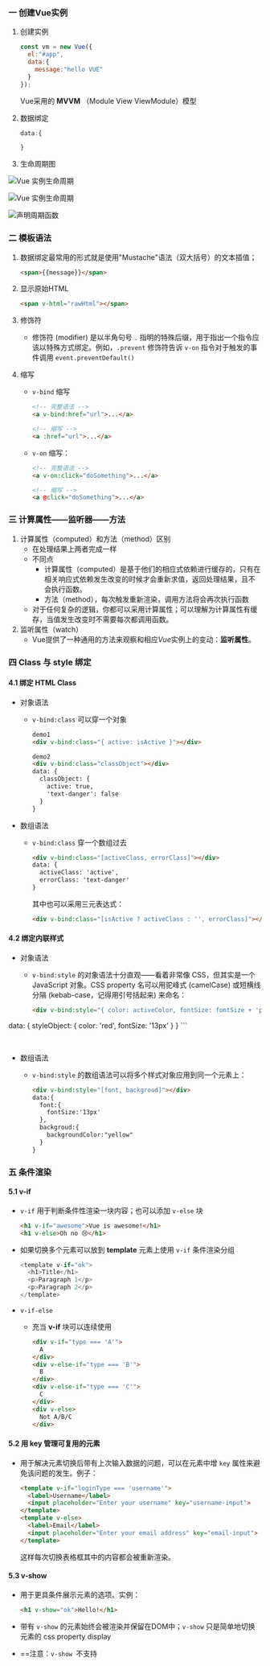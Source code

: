 ### 一 	创建Vue实例

1. 创建实例<br>

   ```js
   const vm = new Vue({
     el:"#app",
     data:{
       message:"hello VUE"
     }
   });
   ```

   Vue采用的 **MVVM** （Module View ViewModule）模型

2. 数据绑定<br>

   ```js
   data:{
   
   }
   ```

   

3. 生命周期图<br>

![Vue 实例生命周期](https://cn.vuejs.org/images/lifecycle.png)

![Vue 实例生命周期](https://img2018.cnblogs.com/blog/1449477/201812/1449477-20181206154719642-1581878879.png)

![声明周期函数](https://img2018.cnblogs.com/blog/1431882/201812/1431882-20181218204946251-1584122943.jpg)



### 二	模板语法

1. 数据绑定最常用的形式就是使用"Mustache"语法（双大括号）的文本插值；<br>

   ```html
   <span>{{message}}</span>
   ```

2. 显示原始HTML<br>

   ```html
   <span v-html="rawHtml"></span>
   ```

3. 修饰符

   * 修饰符 (modifier) 是以半角句号 `.` 指明的特殊后缀，用于指出一个指令应该以特殊方式绑定。例如，`.prevent` 修饰符告诉 `v-on` 指令对于触发的事件调用 `event.preventDefault()` 

4. 缩写

   * `v-bind` 缩写<br>

     ```html
     <!-- 完整语法 -->
     <a v-bind:href="url">...</a>
     
     <!-- 缩写 -->
     <a :href="url">...</a>
     ```

     

   * `v-on` 缩写：<br>

     ```html
     <!-- 完整语法 -->
     <a v-on:click="doSomething">...</a>
     
     <!-- 缩写 -->
     <a @click="doSomething">...</a>
     ```



### 三	计算属性——监听器——方法

1. 计算属性（computed）和方法（method）区别
   * 在处理结果上两者完成一样
   * 不同点
     * 计算属性（computed）是基于他们的相应式依赖进行缓存的，只有在相关响应式依赖发生改变的时候才会重新求值，返回处理结果，且不会执行函数。
     * 方法（method），每次触发重新渲染，调用方法将会再次执行函数
   * 对于任何复杂的逻辑，你都可以采用计算属性；可以理解为计算属性有缓存，当值发生改变时不需要每次都调用函数。
2. 监听属性（watch）
   * Vue提供了一种通用的方法来观察和相应*Vue*实例上的变动：**监听属性**。



### 四	Class 与 style 绑定

#### 4.1 绑定 HTML  Class

* 对象语法

  * `v-bind:class` 可以穿一个对象<br>

    ```html
    demo1
    <div v-bind:class="{ active: isActive }"></div>
    
    demo2
    <div v-bind:class="classObject"></div>
    data: {
      classObject: {
        active: true,
        'text-danger': false
      }
    }
    ```

* 数组语法

  * `v-bind:class` 穿一个数组过去<br>

    ```html
    <div v-bind:class="[activeClass, errorClass]"></div>
    data: {
      activeClass: 'active',
      errorClass: 'text-danger'
    }
    ```

    其中也可以采用三元表达式：

    ```html
    <div v-bind:class="[isActive ? activeClass : '', errorClass]"></div>
    ```

#### 4.2  绑定内联样式

* 对象语法

  * `v-bind:style` 的对象语法十分直观——看着非常像 CSS，但其实是一个 JavaScript 对象。CSS property 名可以用驼峰式 (camelCase) 或短横线分隔 (kebab-case，记得用引号括起来) 来命名：<br>

    ```html
    <div v-bind:style="{ color: activeColor, fontSize: fontSize + 'px' }"></div>
    
    ```
<div v-bind:style="styleObject"></div>
    data: {
      styleObject: {
        color: 'red',
        fontSize: '13px'
      }
    }
    ```


​    

* 数组语法

  * `v-bind:style` 的数组语法可以将多个样式对象应用到同一个元素上：<br>

    ```html
    <div v-bind:style="[font, backgroud]"></div>
    data:{
      font:{
        fontSize:'13px'
      },
      backgroud:{
        backgroundColor:"yellow"
      }
    }
    ```



### 五	条件渲染

#### 5.1 v-if

* `v-if` 用于判断条件性渲染一块内容；也可以添加 `v-else` 块 <br>

  ```html
  <h1 v-if="awesome">Vue is awesome!</h1>
  <h1 v-else>Oh no 😢</h1>
  ```

  

* 如果切换多个元素可以放到 **template** 元素上使用 `v-if` 条件渲染分组<br>

  ```js
  <template v-if="ok">
    <h1>Title</h1>
    <p>Paragraph 1</p>
    <p>Paragraph 2</p>
  </template>
  ```

  

* `v-if-else` 

  * 充当 **v-if** 块可以连续使用<br>

    ```html
    <div v-if="type === 'A'">
      A
    </div>
    <div v-else-if="type === 'B'">
      B
    </div>
    <div v-else-if="type === 'C'">
      C
    </div>
    <div v-else>
      Not A/B/C
    </div>
    ```



#### 5.2 用 **key** 管理可复用的元素

* 用于解决元素切换后带有上次输入数据的问题，可以在元素中增 `key` 属性来避免该问题的发生。例子：<br>

  ```html
  <template v-if="loginType === 'username'">
    <label>Username</label>
    <input placeholder="Enter your username" key="username-input">
  </template>
  <template v-else>
    <label>Email</label>
    <input placeholder="Enter your email address" key="email-input">
  </template>
  ```

  这样每次切换表格框其中的内容都会被重新渲染。



####  5.3 v-show

* 用于更具条件展示元素的选项。实例：<br>

  ```html
  <h1 v-show="ok">Hello!</h1>
  ```

  

* 带有 `v-show` 的元素始终会被渲染并保留在DOM中；`v-show` 只是简单地切换元素的 css property display

* ==注意：`v-show `不支持 <template> 元素，也不支持 `v-else`。== 

 

#### 5.4 v-if 和 v-show 的区别

* **v-if** 是真正的条件渲染，因为它会确保在切换过程中条件块内的事件监听器和子组件适当地被销毁和重建。
* **v-if** 也是***惰性的*** ：如果在初始渲染时条件为假，则什么也不做——直到条件第一次变为真时，才会开始渲染条件块。
* `v-show` 就简单得多——不管初始条件是什么，元素总是会被渲染，并且只是简单地基于 CSS 进行切换。
* 一般来说，`v-if` 有更高的切换开销，而 `v-show` 有更高的初始渲染开销。因此，如果需要非常频繁地切换，则使用 `v-show` 较好；如果在运行时条件很少改变，则使用 `v-if` 较好。



#### 5.5 v-for 



> 注意：当 `v-if` 与 `v-for` 一起使用时，`v-for` 具有比 `v-if` 更高的优先级。

* `v-for` 指令基于一个数组来渲染一个列表。`v-for` 指令需要使用 `item in items` 形式的特殊语法，其中 `items` 是源数据数组，而 `item` 则是被迭代的数组元素的**别名**。<br>

  ```html
  <ul id="example-1">
    <li v-for="item in items" :key="item.message">
      {{ item.message }}
    </li>
  </ul>
  var example1 = new Vue({
    el: '#example-1',
    data: {
      items: [
        { message: 'Foo' },
        { message: 'Bar' }
      ]
    }
  })
  ```

  

* **v-for** 还支持第二个参数 index，例如：<br>

  ```html
  <li v-for="(item, index) in items"></li>
  ```

  

#### 5.6 数组更新检测

1. 数组处理方法
   * **push()**
   * **pop()**
   * **shift()**
   * **splice()**
   * **sort()** 
   * **reverse()** 



### 六	事件处理

#### 6.1 监听事件

* *v-on* 指令来监听DOM事件。

* 将事件定在 **methods** 方法中

* 有时候需要在内联语句中访问原始的DOM事件，可以用变量 `$event` 把它传入方法。<br>

  ```html
  <button v-on:click="warn('wrn的形参', $event)">
    Submit
  </button>
  ```

  

#### 6.1 事件修饰符

> v-on 提供了**事件修饰符**。之前提过，修饰符是由点开头的指令后缀来表示

* **.stop** ：阻止冒泡（通俗讲就是阻止事件向上级DOM元素传递）
* **.prevent** ：阻止默认事件的发生
* **.capture** ：捕获冒泡，即有冒泡发生时，有该修饰符的dom元素会先执行，如果有多个，从外到内依次执行，然后再按自然顺序执行触发的事件
* **.self** ：将事件绑定到自身，只有自身才能触发，通常用于避免冒泡事件的影响
* **.once** ：设置事件只能触发一次，比如按钮的点击等。
* **.passive** ：该修饰符大概意思用于对DOM的默认事件进行性能优化，根据官网的例子比如超出最大范围的滚动条滚动的。

```HTML
<!-- 阻止单击事件继续传播 -->
<a v-on:click.stop="doThis"></a>

<!-- 提交事件不再重载页面 -->
<form v-on:submit.prevent="onSubmit"></form>

<!-- 修饰符可以串联 -->
<a v-on:click.stop.prevent="doThat"></a>

<!-- 只有修饰符 -->
<form v-on:submit.prevent></form>

<!-- 添加事件监听器时使用事件捕获模式 -->
<!-- 即内部元素触发的事件先在此处理，然后才交由内部元素进行处理 -->
<div v-on:click.capture="doThis">...</div>

<!-- 只当在 event.target 是当前元素自身时触发处理函数 -->
<!-- 即事件不是从内部元素触发的 -->
<div v-on:click.self="doThat">...</div>
```

***注意：*** 使用修饰符时，顺序很重要；相应的代码会以同样的顺序产生。因此，用 `v-on:click.prevent.self` 会阻止**所有的点击**，而 `v-on:click.self.prevent` 只会阻止对元素自身的点击。



#### 6.2 按键修饰符

* 通过 `v-on:keyup.enter='[事件]'` 在元素上绑定按键事件



### 七	表单输入绑定 

> v-model 是双向绑定，既你输入内容，会和你绑定的信息实时同步；
>
> v-model 等等同于，v-bind:value 和 v-on:input 结合使用

#### 7.1  修饰符

1. `.lazy` ：<br>v-model在每次 input 时间触发后将输入框的值与数据同步，使用  `.lazy` 修饰符，从转为 `change` 事件。

   ```html
   <input v-model.lazy="msg">
   ```

   

2. `.number` :<br>将用户输入的值转为数值类型，可以个 `v-model` 添加 `number` 修饰符

   ```html
   <input v-model.number="age" type="number">
   ```

   

3. `.trim` <br>自动过滤用户输入的首尾空白字符，可以给 `v-model` 添加 `trim` 修饰符。

   ```html
   <input v-model.trim="msg">
   ```

   

### 八  组件的基础

#### 8.1 基本实例

1. 定义组件<br>

   ```js
   Vue.component("button-component",{
     data(){
       return {
         message:'hello word'
       }
     }
   });
   ```

   组件的 `data` 必须是一个函数，返回一个对象，这样每个实例返回的都是唯一的对象。

2. 组件的定义分为 **全局注册** 和 **局部注册** 

   * **全局注册：**使用 `Vue.component` 来注册全局组件，也就是他们在注册之后可以用在任何新创建的Vue根实例（new Vue）模板中<br>

     ```js
     Vue.component({
       //...选项
     });
     ```

     

   * **局部注册：** 在Vue实例中使用<br>

     ```JS
     const componentA={
     			template:`<div>
     				<h2>这是局部组件</h2>
     			</div>`
     		}
     
     new Vue({
       el:'#app',
       components:{
         "component-a":componentA
       }
     })
     ```

     **注意：** HTML 中的 attribute 名是大小写不敏感的，所以浏览器会把所有大写字符解释为小写字符。这意味着当你使用 DOM 中的模板时，camelCase (驼峰命名法) 的 prop 名需要使用其等价的 kebab-case (短横线分隔命名) 命名。

3. 通过 **Prop** 向子组件传递数据

   * 一个组件默认可以拥有任意数量的 prop，任何值都可以传递给任何 prop。在组件实例中访问这个值，就像访问 `data` 中的值一样。<br>

     ```html
     <blog-post title="My journey with Vue"></blog-post>
     <blog-post title="Blogging with Vue"></blog-post>
     
     Vue.component('blog-post', {
       props: ['title'],
       template: '<h3>{{ title }}</h3>'
     })
     ```




### 九 插槽（slot）

#### 9.1  插槽的基本概念

1. 在自定义组件时，在组件注册是申明 `<slot></slot>` 标签，然后再**HTML** 代码中调用组件标签时，组件标签之间的内容会和`<slot>` 标签替换。
2. 注意在2.6.0版本中，为具名插槽和作用域插槽，引入了一种全新的统一的语法`v-solt` ，它取代了 `slot` 和 `slot-scope` ，其中 `slot` 和 `slot-scope`已经废弃，但没有移除。

#### 9.2 编译作用域

1. 父模板中所有的内容都是在父级作用域中编译的；子模板中所有内容都是在子作用域中编译。

#### 9.3 后备内容（默认内容）

1. 为`slot` 设置默认值

#### 9.4 具名插槽

1. 具有自己名称`slot`插槽：`<slot name='title'></slot>`

2. 向具名插槽提供内容时，有两种格式

   1. 在HTML标签上声明`slot`属性：`<p slot='title'>我是修改后的title</p>`

   2. 使用`<template></template>`使用`v-slot:bodys` <br>

      ```html
      <template v-slot:bodys>
      	<h5>这是通过v-slot修改body内容</h5>
      </template>
      ```

      ***注意：*** **`v-slot` 只能添加在 `<template>` 上** (只有[一种例外情况](https://cn.vuejs.org/v2/guide/components-slots.html#独占默认插槽的缩写语法))，这一点和已经废弃的 [`slot` attribute](https://cn.vuejs.org/v2/guide/components-slots.html#废弃了的语法) 不同。

#### 9.5 作用域插槽

1. 为了让子组件的数据，可以在父组件中访问

2. 绑定在 `slot` 元素上的属性（attribute）称之为**插槽prop** 

3. 在父级作用域中，我们可以使用带值的 `v-slot` 来定义我们提供的插槽 prop 的名字<br>

   ```html
   <current-user>
     <template v-slot:default="slotProps">
       {{ slotProps.user.firstName }}
     </template>
   </current-user>
   ```

   其中的slotProps可以使用户自己自定义名称。

#### 9.6 动态插槽名

* 动态指令参数，使用`[]`中括号，来动态定义插槽名

#### 9.7 具名插槽的缩写

* 具名插槽的缩写用 `#` 



### 十 动态组件 和 异步组件

#### 10.1  动态组件

* 使用`component` 标签中的 `is` 属性来切换组件代码示例如下，有时候当你为了保持当前组件的组件的状态，避免重复渲染而导致性能问题，我们可以使用`keep-alive` 标签将组件包裹起来，来缓存组件当时的状态。
* 动态组件就是将几个组件放在一个挂载点下，这个挂载点就是标签，其需要绑定is属性，属性值为父组件中的变量，变量对应的值为要挂载的组件的组件名，然后根据父组件里某个变量来动态显示哪个，也可以都不显示